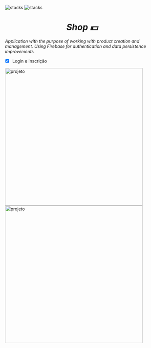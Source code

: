 ![stacks](https://img.shields.io/badge/Flutter-2.0.0-blue) ![stacks](https://img.shields.io/badge/Dart-2.12.0-blue)  


<i><h1 align="center"> Shop :dollar:</h1></i>



*Application with the purpose of working with product creation and management. Using Firebase for authentication and data persistence improvements*

- [x] Login e Inscrição

<img height="450" align="center" src="https://imgur.com/PlFGoae.jpeg" alt="projeto"/>  <img height="450" align="center" src="https://imgur.com/2tPiQUp.jpeg" alt="projeto"/> 
